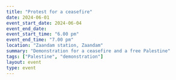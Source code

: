 ```yaml
---
title: "Protest for a ceasefire"
date: 2024-06-01
event_start_date: 2024-06-04
event_end_date: 
event_start_time: "6.00 pm"
event_end_time: "7.00 pm"
location: "Zaandam station, Zaandam"
summary: "Demonstration for a ceasefire and a free Palestine"
tags: ["Palestine", "demonstration"]
layout: event
type: event
---
```

